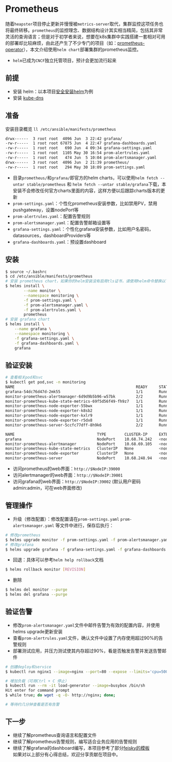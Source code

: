 # Prometheus
随着`heapster`项目停止更新并慢慢被`metrics-server`取代，集群监控这项任务也将最终转移。`prometheus`的监控理念、数据结构设计其实相当精简，包括其非常灵活的查询语言；但是对于初学者来说，想要在k8s集群中实践搭建一套相对可用的部署却比较麻烦，由此还产生了不少专门的项目（如：[prometheus-operator](https://github.com/coreos/prometheus-operator)），本文介绍使用`helm chart`部署集群的prometheus监控。  
- `helm`已成为`CNCF`独立托管项目，预计会更加流行起来

## 前提

- 安装 helm：以本项目[安全安装helm](helm.md)为例
- 安装 [kube-dns](kubedns.md)

## 准备

安装目录概览 `ll /etc/ansible/manifests/prometheus`

``` bash
drwx------  3 root root  4096 Jun  3 22:42 grafana/
-rw-r-----  1 root root 67875 Jun  4 22:47 grafana-dashboards.yaml
-rw-r-----  1 root root   690 Jun  4 09:34 grafana-settings.yaml
-rw-r-----  1 root root  1105 May 30 16:54 prom-alertrules.yaml
-rw-r-----  1 root root   474 Jun  5 10:04 prom-alertsmanager.yaml
drwx------  3 root root  4096 Jun  2 21:39 prometheus/
-rw-r-----  1 root root   294 May 30 18:09 prom-settings.yaml
```
- 目录`prometheus/`和`grafana/`即官方的helm charts，可以使用`helm fetch --untar stable/prometheus` 和 `helm fetch --untar stable/grafana`下载，本安装不会修改任何官方charts里面的内容，这样方便以后跟踪charts版本的更新
- `prom-settings.yaml`：个性化prometheus安装参数，比如禁用PV，禁用pushgateway，设置nodePort等
- `prom-alertrules.yaml`：配置告警规则
- `prom-alertsmanager.yaml`：配置告警邮箱设置等
- `grafana-settings.yaml`：个性化grafana安装参数，比如用户名密码，datasources，dashboardProviders等
- `grafana-dashboards.yaml`：预设置dashboard

## 安装

``` bash
$ source ~/.bashrc
$ cd /etc/ansible/manifests/prometheus
# 安装 prometheus chart，如果你的helm安装没有启用tls证书，请使用helm命令替换以下的helms命令
$ helms install \
        --name monitor \
        --namespace monitoring \
        -f prom-settings.yaml \
        -f prom-alertsmanager.yaml \
        -f prom-alertrules.yaml \
        prometheus
# 安装 grafana chart
$ helms install \
	--name grafana \
	--namespace monitoring \
	-f grafana-settings.yaml \
	-f grafana-dashboards.yaml \
	grafana
```

## 验证安装

``` bash 
# 查看相关pod和svc
$ kubectl get pod,svc -n monitoring 
NAME                                                     READY     STATUS    RESTARTS   AGE
grafana-54dc76d47d-2mk55                                 1/1       Running   0          1m
monitor-prometheus-alertmanager-6d9d9b5b96-w57bk         2/2       Running   0          2m
monitor-prometheus-kube-state-metrics-69f5d56f49-fh9z7   1/1       Running   0          2m
monitor-prometheus-node-exporter-55bwx                   1/1       Running   0          2m
monitor-prometheus-node-exporter-k8sb2                   1/1       Running   0          2m
monitor-prometheus-node-exporter-kxlr9                   1/1       Running   0          2m
monitor-prometheus-node-exporter-r5dx8                   1/1       Running   0          2m
monitor-prometheus-server-5ccfc77dff-8h9k6               2/2       Running   0          2m

NAME                                    TYPE        CLUSTER-IP     EXTERNAL-IP   PORT(S)        AGE
grafana                                 NodePort    10.68.74.242   <none>        80:39002/TCP   1m
monitor-prometheus-alertmanager         NodePort    10.68.69.105   <none>        80:39001/TCP   2m
monitor-prometheus-kube-state-metrics   ClusterIP   None           <none>        80/TCP         2m
monitor-prometheus-node-exporter        ClusterIP   None           <none>        9100/TCP       2m
monitor-prometheus-server               NodePort    10.68.248.94   <none>        80:39000/TCP   2m
```

- 访问prometheus的web界面：`http://$NodeIP:39000`
- 访问alertmanager的web界面：`http://$NodeIP:39001`
- 访问grafana的web界面：`http://$NodeIP:39002` (默认用户密码 admin:admin，可在web界面修改)

## 管理操作

- 升级（修改配置）：修改配置请在`prom-settings.yaml` `prom-alertsmanager.yaml` 等文件中进行，保存后执行：  
``` bash
# 修改prometheus
$ helms upgrade monitor -f prom-settings.yaml -f prom-alertsmanager.yaml -f prom-alertrules.yaml prometheus
# 修改grafana
$ helms upgrade grafana -f grafana-settings.yaml -f grafana-dashboards.yaml grafana
```
- 回退：具体可以参考`helm help rollback`文档
``` bash
$ helms rollback monitor [REVISION]
```
- 删除 
``` bash
$ helms del monitor --purge
$ helms del grafana --purge
```

## 验证告警

- 修改`prom-alertsmanager.yaml`文件中邮件告警为有效的配置内容，并使用 helms upgrade更新安装
- 查看`prom-alertrules.yaml`文件，确认文件中设置了内存使用超过90%的告警规则
- 部署测试应用，并压力测试使其内存超过90%，看是否触发告警并发送告警邮件  
``` bash
# 创建deploy和service
$ kubectl run nginx1 --image=nginx --port=80 --expose --limits='cpu=500m,memory=4Mi'

# 增加负载（可用Ctrl + C 停止）
$ kubectl run --rm -it load-generator --image=busybox /bin/sh
Hit enter for command prompt
$ while true; do wget -q -O- http://nginx; done;

# 等待约几分钟查看是否有告警
```

## 下一步

- 继续了解prometheus查询语言和配置文件
- 继续了解prometheus告警规则，编写适合业务应用的告警规则
- 继续了解grafana的dashboard编写，本项目参考了部分[feisky的模板](https://grafana.com/orgs/feisky/dashboards)  
如果对以上部分有心得总结，欢迎分享贡献在项目中。
